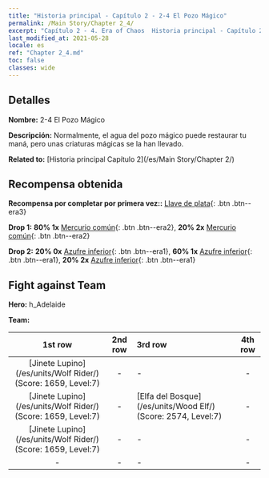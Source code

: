 ```yaml
---
title: "Historia principal - Capítulo 2 - 2-4 El Pozo Mágico"
permalink: /Main Story/Chapter 2_4/
excerpt: "Capítulo 2 - 4. Era of Chaos  Historia principal - Capítulo 2_4. 2-4 El Pozo Mágico"
last_modified_at: 2021-05-28
locale: es
ref: "Chapter 2_4.md"
toc: false
classes: wide
---
```


## Detalles

 **Nombre:** 2-4 El Pozo Mágico

 **Descripción:** Normalmente, el agua del pozo mágico puede restaurar tu maná, pero unas criaturas mágicas se la han llevado.

 **Related to:** [Historia principal Capítulo 2](/es/Main Story/Chapter 2/)

## Recompensa obtenida

 **Recompensa por completar por primera vez::** [Llave de plata](/ItemsES/con_693/){: .btn .btn--era3}

 **Drop 1:** **80% 1x** [Mercurio común](/ItemsES/mat_8/){: .btn .btn--era2}, **20% 2x** [Mercurio común](/ItemsES/mat_8/){: .btn .btn--era2}

 **Drop 2:** **20% 0x** [Azufre inferior](/ItemsES/mat_3/){: .btn .btn--era1}, **60% 1x** [Azufre inferior](/ItemsES/mat_3/){: .btn .btn--era1}, **20% 2x** [Azufre inferior](/ItemsES/mat_3/){: .btn .btn--era1}


## Fight against Team
 **Hero:** h_Adelaide

 **Team:**


  | 1st row | 2nd row | 3rd row | 4th row |
  |:----:|:----:|:----|:----:|
  | [Jinete Lupino](/es/units/Wolf Rider/) (Score: 1659, Level:7)  | - | - | - |
  | [Jinete Lupino](/es/units/Wolf Rider/) (Score: 1659, Level:7)  | - | [Elfa del Bosque](/es/units/Wood Elf/) (Score: 2574, Level:7)  | - |
  | [Jinete Lupino](/es/units/Wolf Rider/) (Score: 1659, Level:7)  | - | - | - |
  | - | - | - | - |


